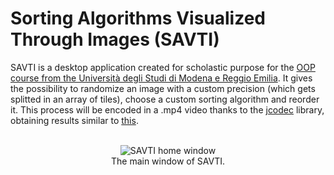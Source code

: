 # Sorting Algorithms Visualized Through Images (SAVTI)

SAVTI is a desktop application created for scholastic purpose for the [OOP course from the Università degli Studi di Modena e Reggio Emilia](https://github.com/nbicocchi/ooprogramming). 
It gives the possibility to randomize an image with a custom precision (which gets splitted in an array of tiles), choose a custom sorting algorithm and reorder it.
This process will be encoded in a .mp4 video thanks to the [jcodec](https://github.com/jcodec/jcodec) library, obtaining results similar to [this](https://youtu.be/4lyLJmZbQSA).

<br>
<div align="center">
  <center><img src="https://i.imgur.com/TMM4fyZ.jpg" alt="SAVTI home window"/></center>
  <center>The main window of SAVTI.</center>
</div>

